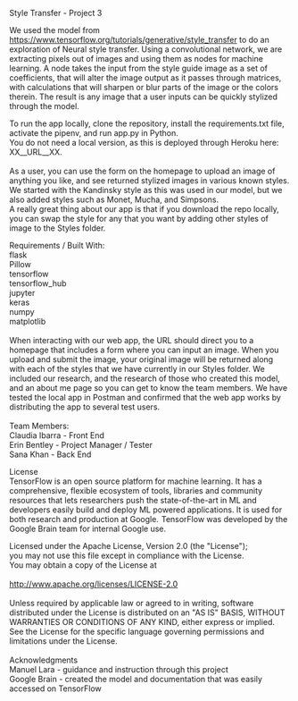 Style Transfer - Project 3

We used the model from https://www.tensorflow.org/tutorials/generative/style_transfer to do an exploration of Neural style transfer. Using a convolutional network, we are extracting pixels out of images and using them as nodes for machine learning. A node takes the input from the style guide image as a set of coefficients, that will alter the image output as it passes through matrices, with calculations that will sharpen or blur parts of the image or the colors therein. The result is any image that a user inputs can be quickly stylized through the model. <br>

To run the app locally, clone the repository, install the requirements.txt file, activate the pipenv, and run app.py in Python.  <br>
You do not need a local version, as this is deployed through Heroku here: XX__URL__XX.  <br> <br>
As a user, you can use the form on the homepage to upload an image of anything you like, and see returned stylized images in various known styles.  <br>
We started with the Kandinsky style as this was used in our model, but we also added styles such as Monet, Mucha, and Simpsons. <br>
A really great thing about our app is that if you download the repo locally, you can swap the style for any that you want by adding other styles of image to the Styles folder.  <br>

Requirements / Built With: <br>
flask <br>
Pillow <br>
tensorflow <br>
tensorflow_hub <br>
jupyter <br>
keras <br>
numpy <br>
matplotlib <br>
 <br>
When interacting with our web app, the URL should direct you to a homepage that includes a form where you can input an image. When you upload and submit the image, your original image will be returned along with each of the styles that we have currently in our Styles folder. We included our research, and the research of those who created this model, and an about me page so you can get to know the team members. We have tested the local app in Postman and confirmed that the web app works by distributing the app to several test users.  <br>
 <br>
Team Members: <br>
Claudia Ibarra - Front End <br>
Erin Bentley - Project Manager / Tester <br>
Sana Khan - Back End <br>

License <br>
TensorFlow is an open source platform for machine learning. It has a comprehensive, flexible ecosystem of tools, libraries and community resources that lets researchers push the state-of-the-art in ML and developers easily build and deploy ML powered applications. It is used for both research and production at Google.‍  TensorFlow was developed by the Google Brain team for internal Google use. <br>

Licensed under the Apache License, Version 2.0 (the "License"); <br>
you may not use this file except in compliance with the License. <br>
You may obtain a copy of the License at <br>
 <br>
    http://www.apache.org/licenses/LICENSE-2.0 <br>
 <br>
Unless required by applicable law or agreed to in writing, software
distributed under the License is distributed on an "AS IS" BASIS,
WITHOUT WARRANTIES OR CONDITIONS OF ANY KIND, either express or implied.
See the License for the specific language governing permissions and
limitations under the License. <br>
 <br>
Acknowledgments <br>
Manuel Lara - guidance and instruction through this project <br>
Google Brain - created the model and documentation that was easily accessed on TensorFlow  <br>
 <br>
